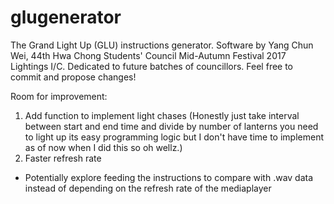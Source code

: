 # glugenerator
The Grand Light Up (GLU) instructions generator. Software by Yang Chun Wei, 44th Hwa Chong Students' Council Mid-Autumn Festival 2017 Lightings I/C. Dedicated to future batches of councillors. Feel free to commit and propose changes!

Room for improvement:
1. Add function to implement light chases
(Honestly just take interval between start and end time and divide by number of lanterns you need to light up its easy programming logic but I don't have time to implement as of now when I did this so oh wellz.)
2. Faster refresh rate
- Potentially explore feeding the instructions to compare with .wav data instead of depending on the refresh rate of the mediaplayer
